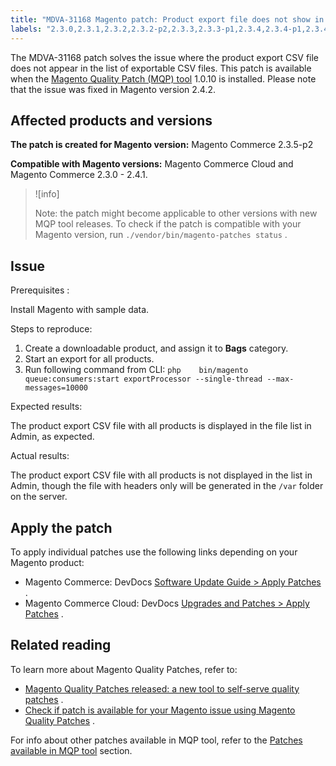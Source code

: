 ```yaml
---
title: "MDVA-31168 Magento patch: Product export file does not show in Admin"
labels: "2.3.0,2.3.1,2.3.2,2.3.2-p2,2.3.3,2.3.3-p1,2.3.4,2.3.4-p1,2.3.4-p2,2.3.5,2.3.5-p1,2.3.5-p2,2.3.6,2.4.0,2.4.0-p1,2.4.1,2.4.1-p1,MQP 1.0.10,MQP patches,Magento Commerce,Magento Commerce Cloud,Magento Quality Patches,csv file,product export file"
---
```


The MDVA-31168 patch solves the issue where the product export CSV file does not appear in the list of exportable CSV files. This patch is available when the [Magento Quality Patch (MQP) tool](https://devdocs.magento.com/guides/v2.4/comp-mgr/patching.html#mqp) 1.0.10 is installed. Please note that the issue was fixed in Magento version 2.4.2.

## Affected products and versions

 **The patch is created for Magento version:** Magento Commerce 2.3.5-p2

 **Compatible with Magento versions:** Magento Commerce Cloud and Magento Commerce 2.3.0 - 2.4.1.

>![info]
>
>Note: the patch might become applicable to other versions with new MQP tool releases. To check if the patch is compatible with your Magento version, run `./vendor/bin/magento-patches status` .

## Issue

 <span class="wysiwyg-underline">Prerequisites</span> :

Install Magento with sample data.

 <span class="wysiwyg-underline">Steps to reproduce:</span> 

1. Create a downloadable product, and assign it to **Bags** category.
1. Start an export for all products.
1. Run following command from CLI:    ```php    bin/magento queue:consumers:start exportProcessor --single-thread --max-messages=10000    ```    

 <span class="wysiwyg-underline">Expected results:</span> 

The product export CSV file with all products is displayed in the file list in Admin, as expected.

 <span class="wysiwyg-underline">Actual results:</span> 

The product export CSV file with all products is not displayed in the list in Admin, though the file with headers only will be generated in the `/var` folder on the server.

## Apply the patch

To apply individual patches use the following links depending on your Magento product:

* Magento Commerce: DevDocs [Software Update Guide > Apply Patches](https://devdocs.magento.com/guides/v2.4/comp-mgr/patching.html) .
* Magento Commerce Cloud: DevDocs [Upgrades and Patches > Apply Patches](https://devdocs.magento.com/cloud/project/project-patch.html) .

## Related reading

To learn more about Magento Quality Patches, refer to:

* [Magento Quality Patches released: a new tool to self-serve quality patches](https://support.magento.com/hc/en-us/articles/360047139492) .
* [Check if patch is available for your Magento issue using Magento Quality Patches](https://support.magento.com/hc/en-us/articles/360047125252) .

For info about other patches available in MQP tool, refer to the [Patches available in MQP tool](https://support.magento.com/hc/en-us/sections/360010506631-Patches-available-in-MQP-tool-) section.